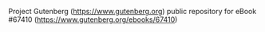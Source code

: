 Project Gutenberg (https://www.gutenberg.org) public repository for
eBook #67410 (https://www.gutenberg.org/ebooks/67410)
